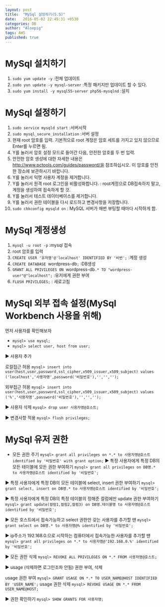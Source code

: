 ```yaml
---
layout: post
title:  "MySql 설정하기(5.5)"
date:   2016-05-02 22:45:31 +0530
categories: DB
author: "Aloepig"
tags: AWS
published: true
---
```

MySql 설치하기
==============
1. `sudo yum update -y` :전체 업데이트
2. `sudo yun update -y mysql-server` :특정 패키지만 업데이트 할 수 있다.
3. `sudo yum install -y mysql55-server php56-mysqlnd` :설치

MySql 설정하기
==============
1. `sudo service mysqld start` :서버시작
2. `sudo mysql_secure_installation` :서버 설정
3. 현재 root 암호를 입력. 기본적으로 root 계정은 암호 세트를 가지고 있지 않으므로 Enter를 누르면 됨.
4. Y를 눌러서 암호 설정 모드로 들어간 다음, 안전한 암호를 두 번 입력. 
5. 안전한 암호 생성에 대한 자세한 내용은 http://www.pctools.com/guides/password/을 참조하십시오. 이 암호를 안전한 장소에 보관하시기 바랍니다.
6. Y를 눌러서 익명 사용자 계정을 제거합니다.
7. Y를 눌러서 원격 root 로그인을 비활성화합니다. : root계정으로 DB접속하지 말고, 계정을 생성하여 접속하게 할 것.
8. Y를 눌러서 테스트 데이터베이스를 제거합니다.
9. Y를 눌러서 권한 테이블을 다시 로드하고 변경사항을 저장합니다.
10. `sudo chkconfig mysqld on` : MySQL 서버가 매번 부팅할 때마다 시작하게 함.

MySql 계정생성
==============
1. `mysql -u root -p` :mysql 접속
2. root 암호를 입력
3. `CREATE USER '유저명'@'localhost' IDENTIFIED BY '비번';` :계정 생성
4. `CREATE DATABASE `wordpress-db`;` :DB생성
5. `GRANT ALL PRIVILEGES ON `wordpress-db`.* TO "wordpress-user"@"localhost";` :유저에게 권한 부여
6. `FLUSH PRIVILEGES;` : 새로고침

MySql 외부 접속 설정(MySql Workbench 사용을 위해)
==============
먼저 사용자를 확인해보자
* `mysql> use mysql;`
* `mysql> select user, host from user;`

▶ 사용자 추가

로컬접근 허용
`mysql> insert into user(host,user,password,ssl_cipher,x509_issuer,x509_subject) values ('localhost','사용자명',password('비밀번호'),'','','');`

외부접근 허용
`mysql> insert into user(host,user,password,ssl_cipher,x509_issuer,x509_subject) values ('%','사용자명',password('비밀번호'),'','','');`

▶ 사용자 삭제
`mysql> drop user 사용자명@호스트;`

▶ 변경사항 적용
`mysql> flush privileges;`

MySql 유저 권한
===============
* 모든 권한 주기
`mysql> grant all privileges on *.* to 사용자명@호스트 identified by '비밀번호' with grant option;`
▶ 특정 사용자에게 특정 DB의 모든 테이블에 모든 권한 부여하기
`mysql> grant all privileges on DB명.* to 사용자명@호스트 identified by '비밀번호';`

▶ 특정 사용자에게 특정 DB의 모든 테이블에 select, insert 권한 부여하기
`mysql> grant select, insert on DB명.* to 사용자명@호스트 identified by '비밀번호';`

▶ 특정 사용자에게 특정 DB의 특정 테이블의 정해준 컬럼에만 update 권한 부여하기
`mysql> grant update(컬럼1,컬럼2,컬럼3) on DB명.테이블명 to 사용자명@호스트 identified by '비밀번호';`

▶ 모든 호스트에서 접속가능하고 select 권한만 갖는 사용자를 추가할 땐
`mysql> grant select on DB명.* to 사용자명@% identified by '비밀번호';`

▶ ip주소가 192.168.0.으로 시작하는 컴퓨터에서 접속가능한 사용자를 추가할 땐
`mysql> grant all privileges on *.* to 사용자명@'192.168.0.%' identified by '비밀번호';`

▶ 모든 권한 삭제
`mysql> REVOKE ALL PRIVILEGES ON *.* FROM 사용자명@호스트;`

▶ usage (삭제하면 로그인조차 안됨) 권한 부여, 삭제

usage 권한 부여
`mysql> GRANT USAGE ON *.* TO USER_NAME@HOST IDENTIFIED BY 'USER_NAME';`
usage 권한 삭제
`mysql> REVOKE USAGE ON *.* FROM USER_NAME@HOST;`

▶ 권한 확인하기
`mysql> SHOW GRANTS FOR 사용자명;`
